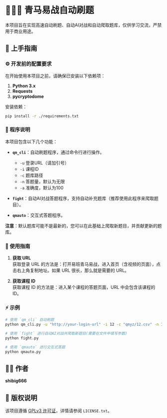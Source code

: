 # 🚀🚀🚀 青马易战自动刷题

本项目旨在实现高速自动刷题、自动AI对战和自动爬取题库，仅供学习交流，严禁用于商业用途。

## 🌟 上手指南

### ⚙️ 开发前的配置要求

在开始使用本项目之前，请确保已安装以下依赖项：

1. **Python 3.x**
2. **Requests**
3. **pycryptodome**

安装依赖：

```bash
pip install -r ./requirements.txt
```

### 📜 程序说明

本项目包含以下几个功能：

- **`qm_cli`**：自动刷题程序，通过命令行进行操作。
  - `-u` 登录URL（请加引号）
  - `-i` 课程ID
  - `-c` 题库路径
  - `-n` 答题量，默认为无限
  - `-a` 准确度，默认为100

- **`fight`**：自动AI对战答题程序，支持自动补充题库（推荐使用此程序来爬取题目）。
  
- **`qmauto`**：交互式答题程序。

**注意**：默认题库可能不是最新的，您可以在此基础上爬取新题目，并贡献更新的题库。

### 📝 使用指南

1. **获取 URL**  
   获取登录 URL 的方法是：打开易班青马易战，进入首页（含视频的页面），点击右上角复制地址。如果 URL 很长，那么就是需要的 URL。

2. **获取课程 ID**  
   获取课程 ID 的方法是：进入某个课程的答题页面，URL 中会包含该课程的 ID。

### ⚡️ 示例

```bash
# 使用 `qm_cli` 自动刷题
python qm_cli.py -u "http://your-login-url" -i 12 -c "qmyz/12.csv" -n 100 -a 90

# 使用 `fight` 进行自动AI对战并爬取新题目(需要在文件中填写参数)
python fight.py

# 使用 `qmauto` 进行交互式答题
python qmauto.py
```

## 👨‍💻 作者

**shibig666**

## 📜 版权说明

该项目遵循 [GPLv3 许可证](./LICENSE.txt)，详情请参阅 `LICENSE.txt`。
